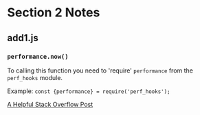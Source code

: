 # Section 2 Notes

## add1.js

### ```performance.now()```

To calling this function you need to 'require' ```performance``` from the ```perf_hooks``` module.

Example: ```const {performance} = require('perf_hooks');```

[A Helpful Stack Overflow Post](https://stackoverflow.com/questions/46436943/referenceerror-performance-is-not-defined-when-using-performance-now)


